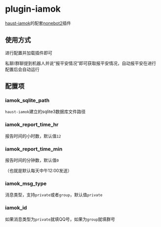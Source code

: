 # plugin-iamok

[haust-iamok](https://github.com/feightwywx/iamok)的配套[nonebot2](https://github.com/nonebot/nonebot2)插件

## 使用方式

进行配置并加载插件即可

私聊/群聊提到机器人并说“报平安情况”即可获取报平安情况，自动报平安在进行配置后会自动运行

## 配置项

### iamok_sqlite_path

`haust-iamok`建立的sqlite3数据库文件路径

### iamok_report_time_hr

报告时间的小时数，默认值`12`

### iamok_report_time_min

报告时间的分钟数，默认值`0`

（也就是默认每天中午12:00发送）

### iamok_msg_type

消息类型，支持`private`或者`group`，默认值`private`

### iamok_id

如果消息类型为`private`就填QQ号，如果为`group`就填群号

